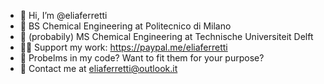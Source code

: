 - 👋 Hi, I’m @eliaferretti
- 🌱 BS Chemical Engineering at Politecnico di Milano
- 🌱 (probabily) MS Chemical Engineering at Technische Universiteit Delft
- 🙏🏻 Support my work: https://paypal.me/eliaferretti
- 📩 Probelms in my code? Want to fit them for your purpose?
- 📩 Contact me at eliaferretti@outlook.it

